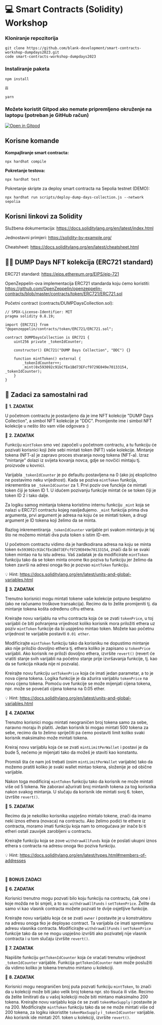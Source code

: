 # :computer: Smart Contracts (Solidity) Workshop

### Kloniranje repozitorija

```
git clone https://github.com/blank-development/smart-contracts-workshop-dumpdays2023.git
code smart-contracts-workshop-dumpdays2023
```

### Instaliranje paketa
```
npm install
```
ili
```
yarn
```

### Možete koristit Gitpod ako nemate pripremljeno okruženje na laptopu (potreban je GitHub račun)

[![Open in Gitpod](https://gitpod.io/button/open-in-gitpod.svg)](https://gitpod.io/#https://github.com/blank-development/smart-contracts-workshop-dumpdays2023)

## Korisne komande
**Kompajliranje smart contracta:**
```
npx hardhat compile
```

**Pokretanje testova:**
```
npx hardhat test
```

Pokretanje skripte za deploy smart contracta na Sepolia testnet (DEMO):
```
npx hardhat run scripts/deploy-dump-days-collection.js --network sepolia
```

## Korisni linkovi za Solidity

Službena dokumentacija: https://docs.soliditylang.org/en/latest/index.html

Jednostavni primjeri: https://solidity-by-example.org/

Cheatsheet: https://docs.soliditylang.org/en/latest/cheatsheet.html

## :artist: DUMP Days NFT kolekcija (ERC721 standard)
ERC721 standard: https://eips.ethereum.org/EIPS/eip-721

OpenZeppelin-ova implementacija ERC721 standarda koju ćemo koristiti: https://github.com/OpenZeppelin/openzeppelin-contracts/blob/master/contracts/token/ERC721/ERC721.sol


Početni contract (contracts/DUMPDaysCollection.sol):
```solidity
// SPDX-License-Identifier: MIT
pragma solidity 0.8.19;

import {ERC721} from "@openzeppelin/contracts/token/ERC721/ERC721.sol";

contract DUMPDaysCollection is ERC721 {
    uint256 private _tokenIdCounter;

    constructor() ERC721("DUMP Days Collection", "DDC") {}

    function mintToken() external {
        _tokenIdCounter++;
        _mint(0x593092c91bCfEe1Bd73EFcf9729E049e70133154, _tokenIdCounter);
    }
}

```

## :hammer: Zadaci za samostalni rad

:large_blue_circle: **1. ZADATAK**

U početnom contractu je postavljeno da je ime NFT kolekcije "DUMP Days Collection", a simbol NFT kolekcije je "DDC". Promijenite ime i simbol NFT kolekcije u nešto što vam više odgovara :)

:large_blue_circle: **2. ZADATAK**

Funkciju `mintToken` smo već započeli u početnom contractu, a tu funkciju će pozivati korisnici koji žele sebi mintati token (NFT) vaše kolekcije. Mintanje tokena (NFT-a) je zapravo proces stvaranja novog tokena (NFT-a). Izraz "mintanje" dolazi iz svijeta kovanja novca, gdje se novčići mintaju tj. proizvode u kovnici.

Varijabla `_tokenIdCounter` je po defaultu postavljena na 0 (ako joj eksplicitno ne postavimo neku vrijednost). Kada se poziva `mintToken` funkcija, inkrementira se `_tokenIdCounter` za 1. Prvi poziv ove funckije će mintati token čiji je token ID 1. U idućem pozivanju funkcije mintat će se token čiji je token ID 2 i tako dalje.

Za logiku samog mintanja tokena koristimo internu funkciju `_mint` koja se nalazi u ERC721 contractu kojeg nasljeđujemo. `_mint` funkcija prima dva argumenta, prvi argument je adresa na koju će se mintati token, a drugi argument je ID tokena koji želimo da se minta.

Razlog inkrementiranja `_tokenIdCounter` varijable pri svakom mintanju je taj što ne možemo mintati dva puta token s istim ID-em.

U početnom contractu vidimo da je hardkodirana adresa na koju se minta token `0x593092c91bCfEe1Bd73EFcf9729E049e70133154`, znači da bi se svaki token mintao na tu istu adresu. Vaš zadatak je da modificirate `mintToken` funkciju tako da se token minta onome tko poziva tu funkciju jer želimo da token završi na adresi onoga tko je pozvao `mintToken` funkciju.

:bulb: Hint: https://docs.soliditylang.org/en/latest/units-and-global-variables.html

:large_blue_circle: **3. ZADATAK**

Trenutno korisnici mogu mintati tokene vaše kolekcije potpuno besplatno (ako ne računamo troškove transakcija). Recimo da to želite promijeniti tj. da mintanje tokena košta određenu cifru ethera.

Kreirajte novu varijablu na vrhu contracta koja će se zvati `tokenPrice`, u toj varijabli će biti pohranjena vrijednost koliko korisnik mora priložiti ethera uz poziv `mintToken` funkcije da bi uspješno mintao token. Možete kao početnu vrijednost te varijable postaviti `0.01 ether`.

Modificirajte `mintToken` funkciju tako da korisniku ne dopustimo mintanje ako nije priložio dovoljno ethera tj. ethera koliko je zapisano u `tokenPrice` varijabli. Ako korisnik ne priloži dovoljno ethera, izvršite `revert()` (revert će vratiti stanje svih varijabli na početno stanje prije izvršavanja funkcije, tj. kao da se funkcija nikada nije ni pozvala).

Kreirajte novu funkciju `setTokenPrice` koja će imati jedan parametar, a to je nova cijena tokena. Logika funkcije je da ažurira varijablu `tokenPrice` na novu cijenu tokena. Pomoću ove funkcije se može mijenjati cijena tokena, npr. može se povećati cijena tokena na 0.05 ether.

:bulb: Hint: https://docs.soliditylang.org/en/latest/units-and-global-variables.html

:large_blue_circle: **4. ZADATAK**

Trenutno korisnici mogu mintati neograničen broj tokena samo za sebe, naravno moraju ih platiti. Jedan korisnik bi mogao mintati 500 tokena za sebe, recimo da to želimo spriječiti pa ćemo postaviti limit koliko svaki korisnik maksimalno može mintati tokena.

Kreiraj novu varijablu koja će se zvati `mintLimitPerWallet` i postavi je da bude 5, nećemo je mijenjati tako da možeš je staviti kao konstantu.

Promisli šta će nam još trebati (osim `mintLimitPerWallet` varijable) tako da možemo pratiti koliko je svaki wallet mintao tokena, složenije je od obične varijable.

Nakon toga modificiraj `mintToken` funkciju tako da korisnik ne može mintati više od 5 tokena. Ne zaboravi ažurirati broj mintanih tokena za tog korisnika nakon svakog mintanja. U slučaju da korisnik ide mintati svoj 6. token, izvršite `revert()`.

:large_blue_circle: **5. ZADATAK**

Recimo da je nekoliko korisnika uspješno mintalo tokene, znači da imamo neki iznos ethera (novaca) na contractu. Ako želimo podići te ethere iz contracta, moramo imati funkciju koja nam to omogućava jer inače bi ti etheri ostali zauvijek zarobljeni u contractu.

Kreirajte funkciju koja se zove `withdrawAllFunds` koja će poslati ukupni iznos ethera s contracta na adresu onoga tko poziva funkciju.

:bulb: Hint: https://docs.soliditylang.org/en/latest/types.html#members-of-addresses

<br/>

:gem: **BONUS ZADACI**

:large_blue_circle: **6. ZADATAK**

Korisnici trenutno mogu pozvati bilo koju funkciju na contractu, čak one i koje možda ne bi smjeli, a to su: `withdrawAllFunds` i `setTokenPrice`. Želite da samo vi kao vlasnik contracta možete pozvati te dvije osjetljive funkcije.

Kreirajte novu varijablu koja će se zvati `owner` i postavite je u konstruktoru na adresu onoga tko je deployao contract. Ta varijabla će imati spremljenu adresu vlasnika contracta. Modificirajte `withdrawAllFunds` i `setTokenPrice` funkcije tako da se ne mogu uspješno izvršiti ako pozivatelj nije vlasnik contracta i u tom slučaju izvršite `revert()`.

:large_blue_circle: **7. ZADATAK**

Napišite funkciju `getTokenIdCounter` koja će vraćati trenutnu vrijednost `_tokenIdCounter` varijable. Funkcija `getTokenIdCounter` nam može poslužiti da vidimo koliko je tokena trenutno mintano u kolekciji.


:large_blue_circle: **8. ZADATAK**

Korisnici mogu neograničen broj puta pozvati funkciju `mintToken`, to znači da u kolekciji može biti jako velik broj tokena npr. sto tisuća ili više. Recimo da želite limitirati da u vašoj kolekciji može biti mintano maksimalno 200 tokena. Kreirajte novu varijablu koja će se zvati `tokenMaxSupply` i postavite je na 200. Modificirajte `mintToken` funkciju tako da se ne može mintati više od 200 tokena, za logiku iskoristite `tokenMaxSupply` i `_tokenIdCounter` varijable. Ako korisnik ide mintati 201. token u kolekciji, izvršite `revert()`.
